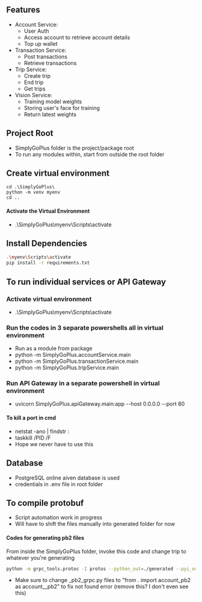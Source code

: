 
## Features
- Account Service:
    - User Auth
    - Access account to retrieve account details
    - Top up wallet
- Transaction Service:
    - Post transactions
    - Retrieve transactions
- Trip Service:
    - Create trip
    - End trip
    - Get trips
- Vision Service:
    - Training model weights
    - Storing user's face for training
    - Return latest weights

## Project Root
- SimplyGoPlus folder is the project/package root
- To run any modules within, start from outside the root folder

## Create virtual environment
```shell
cd .\SimplyGoPlus\
python -m venv myenv
cd ..
```
#### Activate the Virtual Environment
- .\SimplyGoPlus\myenv\Scripts\activate

## Install Dependencies
```sh
.\myenv\Scripts\activate
pip install -r requirements.txt
```


## To run individual services or API Gateway
### Activate virtual environment
- .\SimplyGoPlus\myenv\Scripts\activate

### Run the codes in 3 separate powershells all in virtual environment
- Run as a module from package 
- python -m SimplyGoPlus.accountService.main
- python -m SimplyGoPlus.transactionService.main
- python -m SimplyGoPlus.tripService.main

### Run API Gateway in a separate powershell in virtual environment
- uvicorn SimplyGoPlus.apiGateway.main:app --host 0.0.0.0 --port 80

#### To kill a port in cmd
- netstat -ano | findstr :<port number>
- taskkill /PID <pid> /F
- Hope we never have to use this

## Database
- PostgreSQL online aiven database is used
- credentials in .env file in root folder

## To compile protobuf
- Script automation work in progress
- Will have to shift the files manually into generated folder for now
#### Codes for generating pb2 files
From inside the SimplyGoPlus folder, invoke this code and change trip to whatever you're generating
```sh
python -m grpc_tools.protoc -I protos --python_out=./generated --pyi_out=./generated --grpc_python_out=./generated protos/trip.proto
```
- Make sure to change _pb2_grpc.py files to "from . import account_pb2 as account__pb2" to fix not found error (remove this? I don't even see this)
